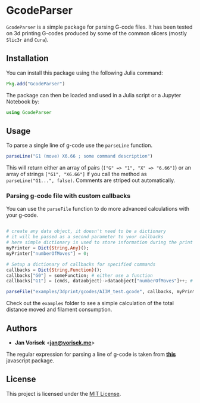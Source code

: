 # GcodeParser

`GcodeParser` is a simple package for parsing G-code files. It has been tested on 3d printing G-codes produced by some of the common slicers (mostly `Slic3r` and `Cura`).

## Installation

You can install this package using the following Julia command:

```julia
Pkg.add("GcodeParser")
```

The package can then be loaded and used in a Julia script or a Jupyter Notebook by:

```julia
using GcodeParser
```

## Usage

To parse a single line of g-code use the `parseLine` function.

```julia
parseLine("G1 (move) X6.66 ; some command description")
```

This will return either an array of pairs (`["G" => "1", "X" => "6.66"]`) or an array of strings `["G1", "X6.66"]` if you call the method as `parseLine("G1...", false)`. Comments are striped out automatically.

### Parsing g-code file with custom callbacks

You can use the `parseFile` function to do more advanced calculations with your g-code.

```julia

# create any data object, it doesn't need to be a dictionary
# it will be passed as a second parameter to your callbacks
# here simple dictionary is used to store information during the print
myPrinter = Dict{String,Any}();
myPrinter["numberOfMoves"] = 0;

# Setup a dictionary of callbacks for specified commands
callbacks = Dict{String,Function}();
callbacks["G0"] = someFunction; # either use a function 
callbacks["G1"] = (cmds, dataobject)->dataobject["numberOfMoves"]++; # or use anonymous function

parseFile("examples/3dprint/gcodes/AI3M_test.gcode", callbacks, myPrinter);
```

Check out the `examples` folder to see a simple calculation of the total distance moved and filament consumption.

## Authors

* **Jan Vorisek** <[**jan@vorisek.me**](mailto:jan@vorisek.me)>

The regular expression for parsing a line of g-code is taken from  [**this**](https://github.com/cncjs/gcode-parser) javascript package.

## License

This project is licensed under the [MIT License](LICENSE.md).
